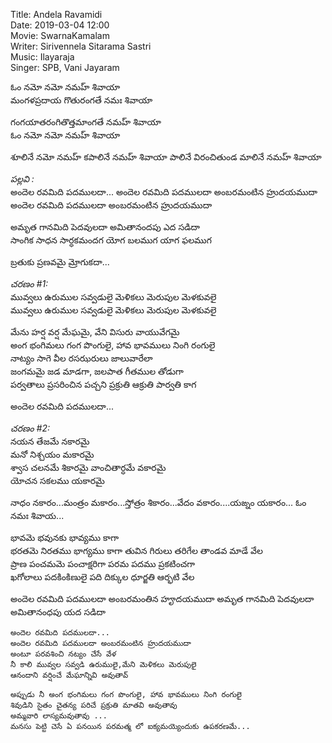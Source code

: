 Title: Andela Ravamidi  
Date: 2019-03-04 12:00  
Movie: SwarnaKamalam  
Writer: Sirivennela Sitarama Sastri  
Music: Ilayaraja  
Singer: SPB, Vani Jayaram  


ఓం నమో నమో నమహ్ శివాయా  
మంగళప్రదాయ గొతురంగతే నమః శివాయా 

గంగయాతరంగితొత్తమాంగతే నమహ్ శివాయా  
ఓం నమో నమో నమహ్ శివాయా 

శూలినే నమో నమహ్ కపాలినే నమహ్ శివాయా 
పాలినే విరంచితుండ మాలినే నమహ్ శివాయా 


_పల్లవి :_  
అందెల రవమిది పదములదా...
అందెల రవమిది పదములదా అంబరమంటిన హ్రుదయముదా  
అందెల రవమిది పదములదా అంబరమంటిన హ్రుదయముదా

అమృత గానమిది పెదవులదా అమితానందపు ఎద సడిదా    
సాంగిక సాధన సార్ధకమందగ యోగ బలముగ యాగ ఫలముగ  

బ్రతుకు ప్రణవమై మ్రోగుకదా...

_చరణం #1:_   
మువ్వలు ఉరుముల సవ్వడులై మెళికలు మెరుపుల మెళకువలై  
మువ్వలు ఉరుముల సవ్వడులై మెళికలు మెరుపుల మెళకువలై  

మేను హర్ష వర్ష మేఘమై, వేని విసురు వాయువేగమై  
అంగ భంగిమలు గంగ పొంగులై, హావ భావములు నింగి రంగులై    
నాట్యం సాగె వీల రసఝరులు జాలువారేలా  
జంగమమై జడ మాడగా, జలపాత గీతముల తోడుగా      
పర్వతాలు ప్రసరించిన పచ్చని ప్రక్రుతి ఆక్రుతి పార్వతి కాగ  

అందెల రవమిది పదములదా...

_చరణం #2:_   
నయన తేజమే నకారమై  
మనో నిశ్చయం మకారమై  
శ్వాస చలనమే శికారమై 
వాంచితార్ధమే వకారమై  
యోచన సకలము యకారమై  

నాధం నకారం...మంత్రం మకారం...స్తోత్రం శికారం...వేదం వకారం....యఙ్నం యకారం...
ఓం నమః శివాయ...

భావమె భవునకు భావ్యము కాగా  
భరతమె నిరతము భాగ్యము కాగా 
తువిన గిరులు తరిగేల తాండవ మాడే వేల   
ప్రాణ పంచమమె పంచాక్షరిగా పరమ పదము ప్రకటించగా  
ఖగోలాలు పదకింకిణులై పది దిక్కుల ధూర్జతి ఆర్భటి వేల
  
అందెల రవమిది పదములదా అంబరమంతిన హౄదయముదా 
అమృత గానమిది పెదవులదా అమితానంధపు యద సడిదా 


    అందెల రవమిది పదములదా... 
    అందెల రవమిది పదములదా అంబరమంటిన హ్రుదయముదా 
    అంటూ పరవశించి నట్యం చేసే వేళ
    నీ కాలి మువ్వల సవ్వడి ఉరుములై,మేని మెళికలు మెరుపులై
    ఆనందాని వర్షించే మేఘాన్నివి అవుతావ్

    అప్పుడు నీ అంగ భంగిమలు గంగ పొంగులై, హావ భావములు నింగి రంగులై
    శివుడిని సైతం చైతన్య పరిచే ప్రక్రుతి మాతవి అవుతావు   
    అమ్మవారి లాస్యమవుతావు ...
    మనసు పెట్టి చెసే ఏ పనయిన పరమత్మ లో ఐక్యమయ్యెందుకు ఉపకరణమే...
